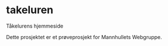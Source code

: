 # takeluren

Tåkelurens hjemmeside

Dette prosjektet er et prøveprosjekt for Mannhullets Webgruppe.
